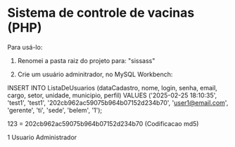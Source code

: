 # Sistema de controle de vacinas (PHP)

Para usá-lo:

1. Renomei a pasta raiz do projeto para: "sissass"
   
2. Crie um usuário adminitrador, no MySQL Workbench:

INSERT INTO ListaDeUsuarios (dataCadastro, nome, login, senha, email, cargo, setor, unidade, municipio, perfil)
VALUES
('2025-02-25 18:10:35', 'test1', 'test1', '202cb962ac59075b964b07152d234b70', 'user1@email.com', 'gerente', 'ti', 'sede', 'belem', '1');

123 = 202cb962ac59075b964b07152d234b70 (Codificacao md5)

1 Usuario Administrador


